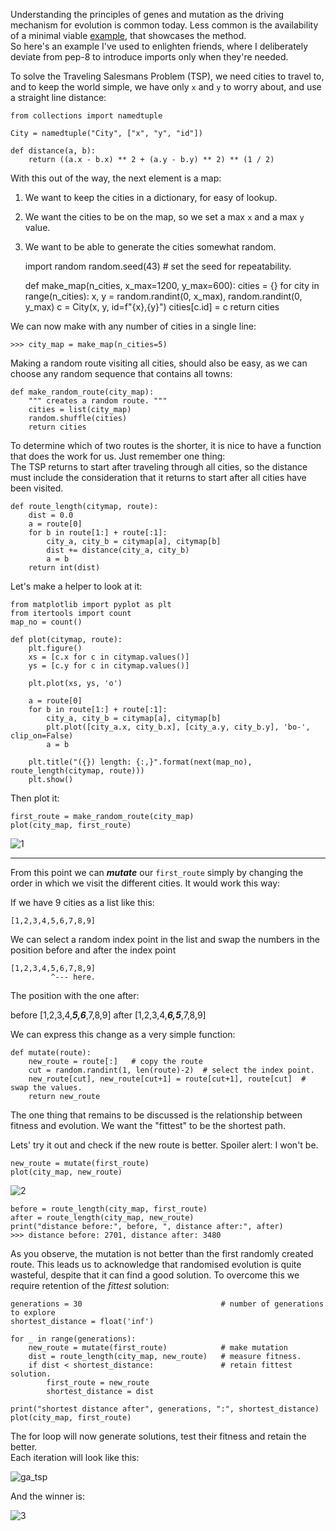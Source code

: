 Understanding the principles of genes and mutation as the driving mechanism
for evolution is common today. Less common is the availability of a minimal
viable [example](example.py), that showcases the method.  
So here's an example I've used to enlighten friends, where I deliberately
deviate from pep-8 to introduce imports only when they're needed.


To solve the Traveling Salesmans Problem (TSP), we need cities to travel to, 
and to keep the world simple, we have only `x` and `y` to worry about, and
use a straight line distance:

    from collections import namedtuple
    
    City = namedtuple("City", ["x", "y", "id"])

    def distance(a, b):
        return ((a.x - b.x) ** 2 + (a.y - b.y) ** 2) ** (1 / 2)

With this out of the way, the next element is a map: 

1. We want to keep the cities in a dictionary, for easy of lookup.
2. We want the cities to be on the map, so we set a max `x` and a max `y` value.
2. We want to be able to generate the cities somewhat random.


    import random
    random.seed(43)  # set the seed for repeatability.

    def make_map(n_cities, x_max=1200, y_max=600):
        cities = {}
        for city in range(n_cities):
            x, y = random.randint(0, x_max), random.randint(0, y_max)
            c = City(x, y, id=f"{x},{y}")
            cities[c.id] = c
        return cities

We can now make with any number of cities in a single line:

    >>> city_map = make_map(n_cities=5)

Making a random route visiting all cities, should also be easy, as we can choose
any random sequence that contains all towns:

    def make_random_route(city_map):
        """ creates a random route. """
        cities = list(city_map)
        random.shuffle(cities)
        return cities 


To determine which of two routes is the shorter, it is nice to have a function 
that does the work for us. Just remember one thing:  
The TSP returns to start after traveling through all cities, so the distance
must include the consideration that it returns to start after all cities have
been visited.

    def route_length(citymap, route):
        dist = 0.0
        a = route[0]
        for b in route[1:] + route[:1]:
            city_a, city_b = citymap[a], citymap[b]
            dist += distance(city_a, city_b)
            a = b
        return int(dist)


Let's make a helper to look at it:

    from matplotlib import pyplot as plt
    from itertools import count
    map_no = count() 

    def plot(citymap, route):
        plt.figure()
        xs = [c.x for c in citymap.values()]
        ys = [c.y for c in citymap.values()]
    
        plt.plot(xs, ys, 'o')
    
        a = route[0]
        for b in route[1:] + route[:1]:
            city_a, city_b = citymap[a], citymap[b]
            plt.plot([city_a.x, city_b.x], [city_a.y, city_b.y], 'bo-', clip_on=False)
            a = b
    
        plt.title("({}) length: {:,}".format(next(map_no), route_length(citymap, route)))
        plt.show()

Then plot it:

    first_route = make_random_route(city_map)
    plot(city_map, first_route)

![1](myplot.png)

-----------

From this point we can **_mutate_** our `first_route` simply by changing the order
in which we visit the different cities. It would work this way:

If we have 9 cities as a list like this:

    [1,2,3,4,5,6,7,8,9]
   
We can select a random index point in the list and swap the numbers in the position 
before and after the index point 

    [1,2,3,4,5,6,7,8,9]
             ^--- here.

The position with the one after:

before \[1,2,3,4,_**5,6**_,7,8,9]
after  \[1,2,3,4,_**6,5**_,7,8,9]

We can express this change as a very simple function:

    def mutate(route):
        new_route = route[:]   # copy the route
        cut = random.randint(1, len(route)-2)  # select the index point.
        new_route[cut], new_route[cut+1] = route[cut+1], route[cut]  # swap the values.
        return new_route

The one thing that remains to be discussed is the relationship between fitness
and evolution. We want the "fittest" to be the shortest path.  

Lets' try it out and check if the new route is better. Spoiler alert: I won't be.

    new_route = mutate(first_route)
    plot(city_map, new_route)
    
 
![2](myplot2.png)

    before = route_length(city_map, first_route)
    after = route_length(city_map, new_route)
    print("distance before:", before, ", distance after:", after)
    >>> distance before: 2701, distance after: 3480

As you observe, the mutation is not better than the first randomly created 
route. This leads us to acknowledge that randomised evolution is quite wasteful, 
despite that it can find a good solution. To overcome this we require retention
of the _fittest_ solution:

    generations = 30                               # number of generations to explore
    shortest_distance = float('inf')
    
    for _ in range(generations):
        new_route = mutate(first_route)            # make mutation
        dist = route_length(city_map, new_route)   # measure fitness.
        if dist < shortest_distance:               # retain fittest solution.
            first_route = new_route
            shortest_distance = dist
    
    print("shortest distance after", generations, ":", shortest_distance)
    plot(city_map, first_route)


The for loop will now generate solutions, test their fitness and retain the better.  
Each iteration will look like this:

![ga_tsp](ga_tsp.gif) 


And the winner is:

  
![3](myplot3.png)







